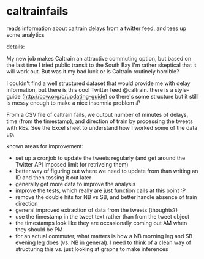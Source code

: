 caltrainfails
=============

reads information about caltrain delays from a twitter feed, and tees up some analytics



details:

My new job makes Caltrain an attractive commuting option, but based on the last time I tried public transit to the South Bay I'm rather skeptical that it will work out. But was it my bad luck or is Caltrain routinely horrible?

I couldn't find a well structured dataset that would provide me with delay information, but there is this cool Twitter feed @caltrain. there is a style-guide (http://cow.org/c/updating-guide) so there's some structure but it still is messy enough to make a nice insomnia problem :P

From a CSV file of caltrain fails, we output number of minutes of delays, time (from the timestamp), and direction of train by processing the tweets with REs. See the Excel sheet to understand how I worked some of the data up.

known areas for improvement:

- set up a cronjob to update the tweets regularly (and get around the Twitter API imposed limit for retriveing them)
- better way of figuring out where we need to update from than writing an ID and then tossing it out later
- generally get more data to improve the analysis
- improve the tests, which really are just function calls at this point :P
- remove the double hits for NB vs SB, and better handle absence of train direction
- general improved extraction of data from the tweets (thoughts?)
- use the timestamp in the tweet text rather than from the tweet object
- the timestamps look like they are occasionally coming out AM when they should be PM
- for an actual commuter, what matters is how a NB morning leg and SB evening leg does (vs. NB in general). I need to think of a clean way of structuring this vs. just looking at graphs to make inferences
